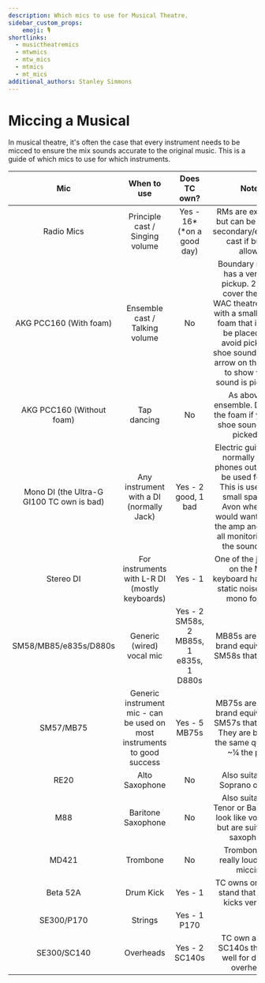 ```yaml
---
description: Which mics to use for Musical Theatre.
sidebar_custom_props:
    emoji: 🎙️
shortlinks:
  - musictheatremics
  - mtwmics
  - mtw_mics
  - mtmics
  - mt_mics
additional_authors: Stanley Simmons
---
```


# Miccing a Musical

In musical theatre, it's often the case that every instrument needs to be micced to ensure the mix sounds accurate to the original music.
This is a guide of which mics to use for which instruments.

|                    Mic                    |                                When to use                               |               Does TC own?               |                                                                                                                    Notes                                                                                                                    |
|:-----------------------------------------:|:------------------------------------------------------------------------:|:----------------------------------------:|:-------------------------------------------------------------------------------------------------------------------------------------------------------------------------------------------------------------------------------------------:|
| Radio Mics                                | Principle cast / Singing volume                                          | Yes - 16* (*on a good day)               | RMs are expensive but can be used on secondary/ensemble cast if budget allows.                                                                                                                                                              |
| AKG PCC160 (With foam)                    | Ensemble cast / Talking volume                                           | No                                       | Boundary mic that has a very high pickup. 2-3 can cover the entire WAC theatre.  Comes with a small piece of foam that it should be placed on to avoid picking up shoe sounds. Has an arrow on the bottom to show where sound is picked up. |
| AKG PCC160 (Without foam)                 | Tap dancing                                                              | No                                       | As above for ensemble. Don’t use the foam if you want shoe sounds to be picked up.                                                                                                                                                          |
| Mono DI (the Ultra-G GI100 TC own is bad) | Any instrument with a DI (normally Jack)                                 | Yes - 2 good, 1 bad                      | Electric guitar amps normally have a phones out that can be used for a DI. This is useful in a small space like Avon where you would want to mute the amp and control all monitoring from the sound desk.                                   |
| Stereo DI                                 | For instruments with L-R DI (mostly keyboards)                           | Yes - 1                                  | One of the jack outs on the MTW keyboard has a lot of static noise so use mono for this.                                                                                                                                                    |
| SM58/MB85/e835s/D880s                     | Generic (wired) vocal mic                                                | Yes - 2 SM58s, 2 MB85s, 1 e835s, 1 D880s | MB85s are the off-brand equivalent of SM58s that TC own.                                                                                                                                                                                    |
| SM57/MB75                                 | Generic instrument mic - can be used on most instruments to good success | Yes - 5 MB75s                            | MB75s are the off-brand equivalent of SM57s that TC own. They are basically the same quality for ~¼ the price.                                                                                                                              |
| RE20                                      | Alto Saxophone                                                           | No                                       | Also suitable for Soprano or Tenor                                                                                                                                                                                                          |
| M88                                       | Baritone Saxophone                                                       | No                                       | Also suitable for Tenor or Bass. M88s look like vocal mics but are suitable for saxophones                                                                                                                                                  |
| MD421                                     | Trombone                                                                 | No                                       | Trombones are really loud before miccing.                                                                                                                                                                                                   |
| Beta 52A                                  | Drum Kick                                                                | Yes - 1                                  | TC owns one with a stand that fits into kicks very well.                                                                                                                                                                                    |
| SE300/P170                                | Strings                                                                  | Yes - 1 P170                             |                                                                                                                                                                                                                                             |
| SE300/SC140                               | Overheads                                                                | Yes - 2 SC140s                           | TC own a pair of SC140s that work well for drum kit overheads.                                                                                                                                                                              |
